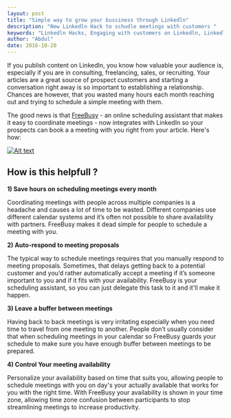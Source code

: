 ```yaml
---
layout: post
title: "Simple way to grow your bussiness through Linkedln"
description: "New Linkedln Hack to schudle meetings with customers "
keywords: "Linkedln Hacks, Engaging with customers on Linkedln, Linkedln Growth Hack, Linkedln puls post,"
author: "Abdul"
date: 2016-10-20
---
```


If you publish content on LinkedIn, you know how valuable your audience is, especially if you are in consulting, freelancing, sales, or recruiting. Your articles are a great source of prospect customers and starting a conversation <!--more--> right away is so important to establishing a relationship. Chances are however, that you wasted many hours each month reaching out and trying to schedule a simple meeting with them.

The good news is that [FreeBusy](https://freebusy.io/) - an online scheduling assistant that makes it easy to coordinate meetings - now integrates with LinkedIn so your prospects can book a a meeting with you right from your article. Here's how:


[![Alt text](http://imgur.com/ZG7Rhsg.png)](https://www.youtube.com/watch?v=PTyj9c7oCB8&feature=youtu.be) 

## How is this helpfull ?

**1) Save hours on scheduling meetings every month**

Coordinating meetings with people across multiple companies is a headache and causes a lot of time to be wasted. Different companies use different calendar systems and it’s often not possible to share availability with partners. FreeBusy makes it dead simple for people to schedule a meeting with you.

**2) Auto-respond to meeting proposals**

The typical way to schedule meetings requires that you manually respond to meeting proposals. Sometimes, that delays getting back to a potential customer and you’d rather automatically accept a meeting if it’s someone important to you and if it fits with your availability. FreeBusy is your scheduling assistant, so you can just delegate this task to it and it'll make it happen.

**3) Leave a buffer between meetings**

Having back to back meetings is very irritating especially when you need time to travel from one meeting to another. People don’t usually consider that when scheduling meetings in your calendar so FreeBusy guards your schedule to make sure you have enough buffer between meetings to be prepared.

**4) Control Your meeting availability**
 
Personalize your availability based on time that suits you, allowing people to schedule meetings with you on day's your actually available that works for you with the right time. With FreeBusy your availability is shown in your time zone, allowing time zone confusion between participants to stop streamlining meetings to increase productivity.
